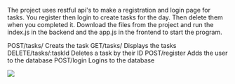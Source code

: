 The project uses restful api's to make a registration and login page for tasks. You register then login to create tasks for the day. Then delete them when you completed it. Download the files from the project and run the index.js in the backend and the app.js in the frontend to start the program.

POST/tasks/ Creats the task
GET/tasks/ Displays the tasks
DELETE/tasks/:taskId Deletes a task by their ID
POST/register Adds the user to the database
POST/login  Logins to the database
<br>

<a href="https://codeclimate.com/github/GilbertTheCreator/Modern-Web-Technologies/maintainability"><img src="https://api.codeclimate.com/v1/badges/15bf603580dd91cb1863/maintainability" /></a>
